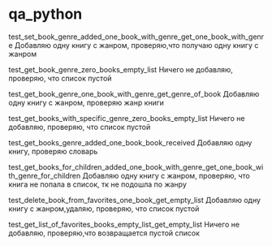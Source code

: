 # qa_python

test_set_book_genre_added_one_book_with_genre_get_one_book_with_genre
Добавляю одну книгу с жанром, проверяю,что получаю одну книгу с жанром

test_get_book_genre_zero_books_empty_list
Ничего не добавляю, проверяю, что список пустой

test_get_book_genre_one_book_with_genre_get_genre_of_book
Добавляю одну книгу с жанром, проверяю жанр книги

test_get_books_with_specific_genre_zero_books_empty_list
Ничего не добавляю, проверяю, что список пустой

test_get_books_genre_added_one_book_book_received
Добавляю одну книгу, проверяю словарь

test_get_books_for_children_added_one_book_with_genre_get_one_book_with_genre_for_children
Добавляю одну книгу с жанром, проверяю, что книга не попала в список, тк не подошла по жанру

test_delete_book_from_favorites_one_book_get_empty_list
Добавляю одну книгу с жанром,удаляю, проверяю, что список пустой

test_get_list_of_favorites_books_empty_list_get_empty_list
Ничего не добавляю, проверяю,что возвращается пустой список

